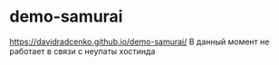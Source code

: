 # demo-samurai
https://davidradcenko.github.io/demo-samurai/
В данный момент не работает в связи с неупаты хостинда
